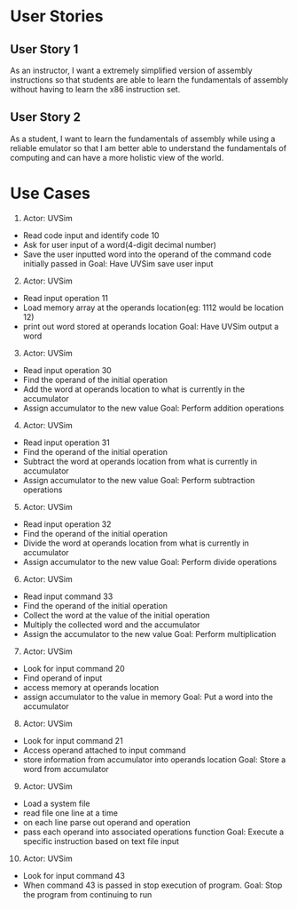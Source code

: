 # User Stories
## User Story 1

As an instructor, I want a extremely simplified version of assembly instructions so that students are able to learn the fundamentals of assembly without having to learn the x86 instruction set.

## User Story 2

As a student, I want to learn the fundamentals of assembly while using a reliable emulator so that I am better able to understand the fundamentals of computing and can have a more holistic view of the world.

# Use Cases
1) Actor: UVSim
  * Read code input and identify code 10
  * Ask for user input of a word(4-digit decimal number)
  * Save the user inputted word into the operand of the command code initially passed in
Goal: Have UVSim save user input

2) Actor: UVSim
  * Read input operation 11
  * Load memory array at the operands location(eg: 1112 would be location 12)
  * print out word stored at operands location
Goal: Have UVSim output a word

3) Actor: UVSim
  * Read input operation 30
  * Find the operand of the initial operation
  * Add the word at operands location to what is currently in the accumulator
  * Assign accumulator to the new value
Goal: Perform addition operations

4) Actor: UVSim
  * Read input operation 31
  * Find the operand of the initial operation
  * Subtract the word at operands location from what is currently in accumulator
  * Assign accumulator to the new value
Goal: Perform subtraction operations

5) Actor: UVSim
  * Read input operation 32
  * Find the operand of the initial operation
  * Divide the word at operands location from what is currently in accumulator
  * Assign accumulator to the new value
Goal: Perform divide operations

6) Actor: UVSim
  * Read input command 33
  * Find the operand of the initial operation
  * Collect the word at the value of the initial operation
  * Multiply the collected word and the accumulator
  * Assign the accumulator to the new value
Goal: Perform multiplication

7) Actor: UVSim
  * Look for input command 20
  * Find operand of input
  * access memory at operands location
  * assign accumulator to the value in memory
Goal: Put a word into the accumulator

8) Actor: UVSim
  * Look for input command 21
  * Access operand attached to input command
  * store information from accumulator into operands location
Goal: Store a word from accumulator

9) Actor: UVSim
  * Load a system file
  * read file one line at a time
  * on each line parse out operand and operation
  * pass each operand into associated operations function
Goal: Execute a specific instruction based on text file input

10) Actor: UVSim
  * Look for input command 43
  * When command 43 is passed in stop execution of program.
Goal: Stop the program from continuing to run
